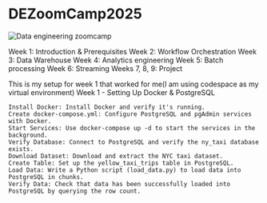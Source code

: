 # DEZoomCamp2025

![Data engineering zoomcamp](https://github.com/user-attachments/assets/f7b0ffc5-ab8d-4c1c-9887-b382aaf826b0)


Week 1: Introduction & Prerequisites
Week 2: Workflow Orchestration
Week 3: Data Warehouse
Week 4: Analytics engineering
Week 5: Batch processing
Week 6: Streaming
Weeks 7, 8, 9: Project


This is my setup for week 1 that worked for me(I am using codespace as my virtual environment)
Week 1 - Setting Up Docker & PostgreSQL

    Install Docker: Install Docker and verify it's running.
    Create docker-compose.yml: Configure PostgreSQL and pgAdmin services with Docker.
    Start Services: Use docker-compose up -d to start the services in the background.
    Verify Database: Connect to PostgreSQL and verify the ny_taxi database exists.
    Download Dataset: Download and extract the NYC taxi dataset.
    Create Table: Set up the yellow_taxi_trips table in PostgreSQL.
    Load Data: Write a Python script (load_data.py) to load data into PostgreSQL in chunks.
    Verify Data: Check that data has been successfully loaded into PostgreSQL by querying the row count.

